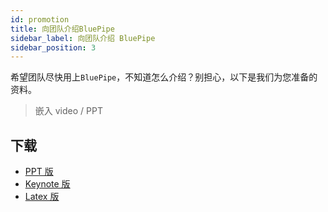 ```yaml
---
id: promotion
title: 向团队介绍BluePipe
sidebar_label: 向团队介绍 BluePipe
sidebar_position: 3
---
```


希望团队尽快用上`BluePipe`，不知道怎么介绍？别担心，以下是我们为您准备的资料。

> 嵌入 video / PPT

## 下载

- [PPT 版](./download)
- [Keynote 版](./download)
- [Latex 版](./download)
